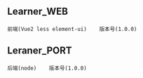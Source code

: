 ## Learner_WEB

```
前端(Vue2 less element-ui)	版本号(1.0.0)
```

## Leraner_PORT

```
后端(node)	版本号(1.0.0)
```
